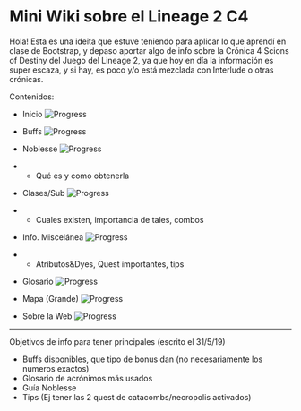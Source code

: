# Mini Wiki sobre el Lineage 2 C4

Hola! Esta es una ideita que estuve teniendo para aplicar lo que aprendí en clase de Bootstrap, y depaso aportar algo de info sobre la Crónica 4 Scions of Destiny del Juego del Lineage 2, ya que hoy en día la información es super escaza, y si hay, es poco y/o está mezclada con Interlude o otras crónicas.

Contenidos:

* Inicio  ![Progress](http://progressed.io/bar/100)

* Buffs ![Progress](http://progressed.io/bar/90)

* Noblesse  ![Progress](http://progressed.io/bar/90)

* * Qué es y como obtenerla

* Clases/Sub  ![Progress](http://progressed.io/bar/75)

* * Cuales existen, importancia de tales, combos

* Info. Miscelánea  ![Progress](http://progressed.io/bar/80)

* * Atributos&Dyes, Quest importantes, tips

* Glosario  ![Progress](http://progressed.io/bar/60)

* Mapa (Grande)  ![Progress](http://progressed.io/bar/100)

* Sobre la Web  ![Progress](http://progressed.io/bar/100)


___________________________

Objetivos de info para tener principales (escrito el 31/5/19)
- Buffs disponibles, que tipo de bonus dan (no necesariamente los numeros exactos)
- Glosario de acrónimos más usados
- Guía Noblesse
- Tips (Ej tener las 2 quest de catacombs/necropolis activados)
